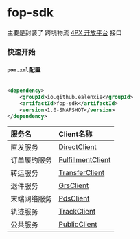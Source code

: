 fop-sdk
======

主要是封装了 跨境物流 [4PX 开放平台](http://open.4px.com/apiInfo/api) 接口

### 快速开始

#### `pom.xml`配置

```xml

<dependency>
    <groupId>io.github.ealenxie</groupId>
    <artifactId>fop-sdk</artifactId>
    <version>1.0-SNAPSHOT</version>
</dependency>
```

| 服务名    | Client名称                                                                                            |                                                                             
|:-------|:----------------------------------------------------------------------------------------------------|
| 直发服务   | [DirectClient](https://github.com/EalenXie/sdk-all/tree/main/fop-sdk/doc/DirectClient.md)           |
| 订单履约服务 | [FulfillmentClient](https://github.com/EalenXie/sdk-all/tree/main/fop-sdk/doc/FulfillmentClient.md) |
| 转运服务   | [TransferClient](https://github.com/EalenXie/sdk-all/tree/main/fop-sdk/doc/TransferClient.md)       |
| 退件服务   | [GrsClient](https://github.com/EalenXie/sdk-all/tree/main/fop-sdk/doc/GrsClient.md)                 |
| 末端网络服务 | [PdsClient](https://github.com/EalenXie/sdk-all/tree/main/fop-sdk/doc/PdsClient.md)                 |
| 轨迹服务   | [TrackClient](https://github.com/EalenXie/sdk-all/tree/main/fop-sdk/doc/TrackClient.md)             |
| 公共服务   | [PublicClient](https://github.com/EalenXie/sdk-all/tree/main/fop-sdk/doc/PublicClient.md)           |
